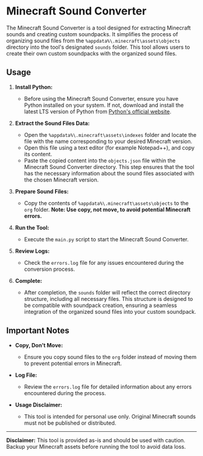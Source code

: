 # Minecraft Sound Converter

The Minecraft Sound Converter is a tool designed for extracting Minecraft sounds and creating custom soundpacks. It simplifies the process of organizing sound files from the `%appdata%\.minecraft\assets\objects` directory into the tool's designated `sounds` folder. This tool allows users to create their own custom soundpacks with the organized sound files.

## Usage

1. **Install Python:**
    - Before using the Minecraft Sound Converter, ensure you have Python installed on your system. If not, download and install the latest LTS version of Python from [Python's official website](https://www.python.org/downloads/).
   
2. **Extract the Sound Files Data:**
    - Open the `%appdata%\.minecraft\assets\indexes` folder and locate the file with the name corresponding to your desired Minecraft version.
    - Open this file using a text editor (for example Notepad++), and copy its content.
    - Paste the copied content into the `objects.json` file within the Minecraft Sound Converter directory. This step ensures that the tool has the necessary information about the sound files associated with the chosen Minecraft version.

3. **Prepare Sound Files:**
   - Copy the contents of `%appdata%\.minecraft\assets\objects` to the `org` folder. **Note: Use copy, not move, to avoid potential Minecraft errors.**

4. **Run the Tool:**
   - Execute the `main.py` script to start the Minecraft Sound Converter.

5. **Review Logs:**
   - Check the `errors.log` file for any issues encountered during the conversion process.

6. **Complete:**
   - After completion, the `sounds` folder will reflect the correct directory structure, including all necessary files. This structure is designed to be compatible with soundpack creation, ensuring a seamless integration of the organized sound files into your custom soundpack.

## Important Notes

- **Copy, Don't Move:**
  - Ensure you copy sound files to the `org` folder instead of moving them to prevent potential errors in Minecraft.

- **Log File:**
  - Review the `errors.log` file for detailed information about any errors encountered during the process.

- **Usage Disclaimer:**
  - This tool is intended for personal use only. Original Minecraft sounds must not be published or distributed.

---

**Disclaimer:** This tool is provided as-is and should be used with caution. Backup your Minecraft assets before running the tool to avoid data loss.
